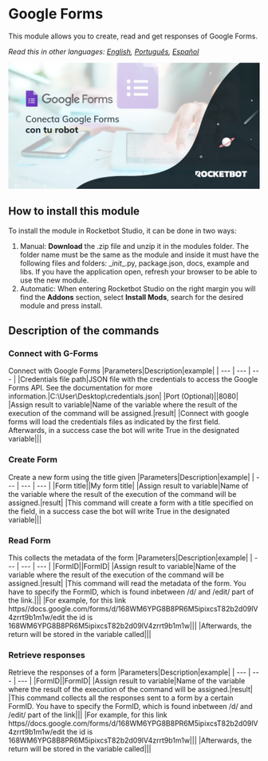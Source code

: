 



# Google Forms
  
This module allows you to create, read and get responses of Google Forms.  

*Read this in other languages: [English](Manual_GoogleForms.md), [Português](Manual_GoogleForms.pr.md), [Español](Manual_GoogleForms.es.md)*
  
![banner](imgs/Banner_GoogleForms.jpg)
## How to install this module
  
To install the module in Rocketbot Studio, it can be done in two ways:
1. Manual: __Download__ the .zip file and unzip it in the modules folder. The folder name must be the same as the module and inside it must have the following files and folders: \__init__.py, package.json, docs, example and libs. If you have the application open, refresh your browser to be able to use the new module.
2. Automatic: When entering Rocketbot Studio on the right margin you will find the **Addons** section, select **Install Mods**, search for the desired module and press install.  


## Description of the commands

### Connect with G-Forms
  
Connect with Google Forms
|Parameters|Description|example|
| --- | --- | --- |
|Credentials file path|JSON file with the credentials to access the Google Forms API. See the documentation for more information.|C:\User\Desktop\credentials.json|
|Port (Optional)||8080|
|Assign result to variable|Name of the variable where the result of the execution of the command will be assigned.|result|
|Connect with google forms will load the credentials files as indicated by the first field. Afterwards, in a success case the bot will write True in the designated variable|||

### Create Form
  
Create a new form using the title given
|Parameters|Description|example|
| --- | --- | --- |
|Form title||My form title|
|Assign result to variable|Name of the variable where the result of the execution of the command will be assigned.|result|
|This command will create a form with a title specified on the field, in a success case the bot will write True in the designated variable|||

### Read Form
  
This collects the metadata of the form
|Parameters|Description|example|
| --- | --- | --- |
|FormID||FormID|
|Assign result to variable|Name of the variable where the result of the execution of the command will be assigned.|result|
|This command will read the metadata of the form. You have to specify the FormID, which is found inbetween /d/ and /edit/ part of the link.|||
|For example, for this link https//docs.google.com/forms/d/168WM6YPG8B8PR6M5ipixcsT82b2d09lV4zrrt9b1m1w/edit the id is 168WM6YPG8B8PR6M5ipixcsT82b2d09lV4zrrt9b1m1w|||
|Afterwards, the return will be stored in the variable called|||

### Retrieve responses
  
Retrieve the responses of a form
|Parameters|Description|example|
| --- | --- | --- |
|FormID||FormID|
|Assign result to variable|Name of the variable where the result of the execution of the command will be assigned.|result|
|This command collects all the responses sent to a form by a certain FormID. You have to specify the FormID, which is found inbetween /d/ and /edit/ part of the link|||
|For example, for this link https//docs.google.com/forms/d/168WM6YPG8B8PR6M5ipixcsT82b2d09lV4zrrt9b1m1w/edit the id is 168WM6YPG8B8PR6M5ipixcsT82b2d09lV4zrrt9b1m1w|||
|Afterwards, the return will be stored in the variable called|||
